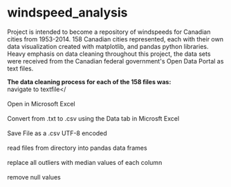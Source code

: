 # windspeed_analysis

Project is intended to become a repository of windspeeds for Canadian cities from 1953-2014. 158 Canadian cities represented, each with their own data visualization created with matplotlib, and pandas python libraries. Heavy emphasis on data cleaning throughout this project, the data sets were received from the Canadian federal government's Open Data Portal as text files. 

<b>The data cleaning process for each of the 158 files was:</b>
<br>navigate to textfile</<br>
<br>Open in Microsoft Excel</br> 
<br>Convert from .txt to .csv using the Data tab in Microsft Excel</br>
<br>Save File as a .csv UTF-8 encoded</br>
<br>read files from directory into pandas data frames</br>
<br>replace all outliers with median values of each column</br>
<br>remove null values</br>
